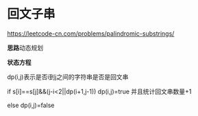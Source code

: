 # 回文子串

https://leetcode-cn.com/problems/palindromic-substrings/

**思路**动态规划


**状态方程**

dp(i,j)表示是否i到j之间的字符串是否是回文串

if s[i]==s[j]&&(j-i<2||dp(i+1,j-1))
dp(i,j)=true
并且统计回文串数量+1

else
dp(i,j)=false